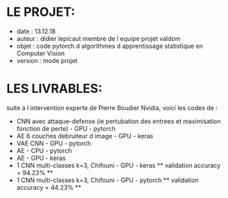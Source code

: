 # LE PROJET:
- date    : 13.12.18
- auteur  : didier lepicaut membre de l equipe projet valdom
- objet   : code pytorch d algorithmes d apprentissage statistique en Computer Vision
- version : mode projet

# LES LIVRABLES:
suite a l intervention experte de Pierre Boudier Nvidia, voici les codes de :
- CNN avec attaque-defense (ie pertubation des entrees et maximisation fonction de perte) - GPU - pytorch
- AE 6 couches debruiteur d image - GPU - keras
- VAE CNN - GPU - pytorch
- AE - CPU - pytorch
- AE - GPU - keras
- 1 CNN multi-classes k=3, Chifouni - GPU - keras   ** validation accuracy = 94.23% **
- 1 CNN multi-classes k=3, Chifouni - GPU - pytorch ** validation accuracy = 44.23% **
